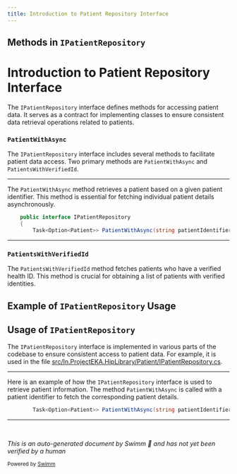 ```yaml
---
title: Introduction to Patient Repository Interface
---
```

## Methods in <SwmToken path="src/In.ProjectEKA.HipLibrary/Patient/IPatientRepository.cs" pos="10:5:5" line-data="    public interface IPatientRepository">`IPatientRepository`</SwmToken>

# Introduction to Patient Repository Interface

The <SwmToken path="src/In.ProjectEKA.HipLibrary/Patient/IPatientRepository.cs" pos="10:5:5" line-data="    public interface IPatientRepository">`IPatientRepository`</SwmToken> interface defines methods for accessing patient data. It serves as a contract for implementing classes to ensure consistent data retrieval operations related to patients.

### <SwmToken path="src/In.ProjectEKA.HipLibrary/Patient/IPatientRepository.cs" pos="12:8:8" line-data="        Task&lt;Option&lt;Patient&gt;&gt; PatientWithAsync(string patientIdentifier);">`PatientWithAsync`</SwmToken>

The <SwmToken path="src/In.ProjectEKA.HipLibrary/Patient/IPatientRepository.cs" pos="10:5:5" line-data="    public interface IPatientRepository">`IPatientRepository`</SwmToken> interface includes several methods to facilitate patient data access. Two primary methods are <SwmToken path="src/In.ProjectEKA.HipLibrary/Patient/IPatientRepository.cs" pos="12:8:8" line-data="        Task&lt;Option&lt;Patient&gt;&gt; PatientWithAsync(string patientIdentifier);">`PatientWithAsync`</SwmToken> and <SwmToken path="src/In.ProjectEKA.HipLibrary/Patient/IPatientRepository.cs" pos="14:8:8" line-data="        Task&lt;IQueryable&lt;Patient&gt;&gt; PatientsWithVerifiedId(string healthId);">`PatientsWithVerifiedId`</SwmToken>.

<SwmSnippet path="/src/In.ProjectEKA.HipLibrary/Patient/IPatientRepository.cs" line="10">

---

The <SwmToken path="src/In.ProjectEKA.HipLibrary/Patient/IPatientRepository.cs" pos="12:8:8" line-data="        Task&lt;Option&lt;Patient&gt;&gt; PatientWithAsync(string patientIdentifier);">`PatientWithAsync`</SwmToken> method retrieves a patient based on a given patient identifier. This method is essential for fetching individual patient details asynchronously.

```c#
    public interface IPatientRepository
    {
        Task<Option<Patient>> PatientWithAsync(string patientIdentifier);

```

---

</SwmSnippet>

### <SwmToken path="src/In.ProjectEKA.HipLibrary/Patient/IPatientRepository.cs" pos="14:8:8" line-data="        Task&lt;IQueryable&lt;Patient&gt;&gt; PatientsWithVerifiedId(string healthId);">`PatientsWithVerifiedId`</SwmToken>

The <SwmToken path="src/In.ProjectEKA.HipLibrary/Patient/IPatientRepository.cs" pos="14:8:8" line-data="        Task&lt;IQueryable&lt;Patient&gt;&gt; PatientsWithVerifiedId(string healthId);">`PatientsWithVerifiedId`</SwmToken> method fetches patients who have a verified health ID. This method is crucial for obtaining a list of patients with verified identities.

## Example of <SwmToken path="src/In.ProjectEKA.HipLibrary/Patient/IPatientRepository.cs" pos="10:5:5" line-data="    public interface IPatientRepository">`IPatientRepository`</SwmToken> Usage

## Usage of <SwmToken path="src/In.ProjectEKA.HipLibrary/Patient/IPatientRepository.cs" pos="10:5:5" line-data="    public interface IPatientRepository">`IPatientRepository`</SwmToken>

The <SwmToken path="src/In.ProjectEKA.HipLibrary/Patient/IPatientRepository.cs" pos="10:5:5" line-data="    public interface IPatientRepository">`IPatientRepository`</SwmToken> interface is implemented in various parts of the codebase to ensure consistent access to patient data. For example, it is used in the file <SwmPath>[src/In.ProjectEKA.HipLibrary/Patient/IPatientRepository.cs](src/In.ProjectEKA.HipLibrary/Patient/IPatientRepository.cs)</SwmPath>.

<SwmSnippet path="/src/In.ProjectEKA.HipLibrary/Patient/IPatientRepository.cs" line="12">

---

Here is an example of how the <SwmToken path="src/In.ProjectEKA.HipLibrary/Patient/IPatientRepository.cs" pos="10:5:5" line-data="    public interface IPatientRepository">`IPatientRepository`</SwmToken> interface is used to retrieve patient information. The method <SwmToken path="src/In.ProjectEKA.HipLibrary/Patient/IPatientRepository.cs" pos="12:8:8" line-data="        Task&lt;Option&lt;Patient&gt;&gt; PatientWithAsync(string patientIdentifier);">`PatientWithAsync`</SwmToken> is called with a patient identifier to fetch the corresponding patient details.

```c#
        Task<Option<Patient>> PatientWithAsync(string patientIdentifier);

```

---

</SwmSnippet>

&nbsp;

*This is an auto-generated document by Swimm 🌊 and has not yet been verified by a human*

<SwmMeta version="3.0.0" repo-id="Z2l0aHViJTNBJTNBaGlwLXNlcnZpY2UlM0ElM0FTd2ltbS1EZW1v" repo-name="hip-service"><sup>Powered by [Swimm](/)</sup></SwmMeta>
